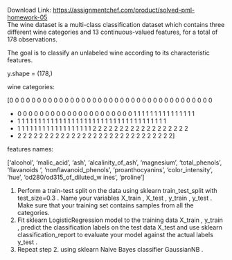 Download Link: https://assignmentchef.com/product/solved-pml-homework-05
<br>
The wine dataset is a multi-class classification dataset which contains three different wine categories and 13 continuous-valued features, for a total of 178 observations.

The goal is to classify an unlabeled wine according to its characteristic features.

y.shape = (178,)

wine categories:

[0 0 0 0 0 0 0 0 0 0 0 0 0 0 0 0 0 0 0 0 0 0 0 0 0 0 0 0 0 0 0 0 0 0 0 0 0

<ul>

 <li>0 0 0 0 0 0 0 0 0 0 0 0 0 0 0 0 0 0 0 0 0 1 1 1 1 1 1 1 1 1 1 1 1 1 1 1</li>

 <li>1 1 1 1 1 1 1 1 1 1 1 1 1 1 1 1 1 1 1 1 1 1 1 1 1 1 1 1 1 1 1 1 1 1 1 1</li>

 <li>1 1 1 1 1 1 1 1 1 1 1 1 1 1 1 1 1 1 2 2 2 2 2 2 2 2 2 2 2 2 2 2 2 2 2 2</li>

 <li>2 2 2 2 2 2 2 2 2 2 2 2 2 2 2 2 2 2 2 2 2 2 2 2 2 2 2 2 2]</li>

</ul>

features names:

[‘alcohol’, ‘malic_acid’, ‘ash’, ‘alcalinity_of_ash’, ‘magnesium’, ‘total_phenols’, ‘flavanoids ‘, ‘nonflavanoid_phenols’, ‘proanthocyanins’, ‘color_intensity’, ‘hue’, ‘od280/od315_of_diluted_w ines’, ‘proline’]

<ol>

 <li>Perform a train-test split on the data using sklearn train_test_split with test_size=0.3 . Name your variables X_train , X_test , y_train , y_test . Make sure that your training set contains samples from all the categories.</li>

 <li>Fit sklearn LogisticRegression model to the training data X_train , y_train , predict the classification labels on the test data X_test and use sklearn classification_report to evaluate your model against the actual labels y_test .</li>

 <li>Repeat step 2. using sklearn Naive Bayes classifier GaussianNB .</li>

</ol>